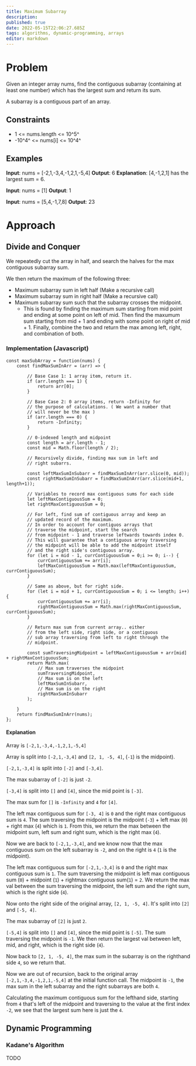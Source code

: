 ```yaml
---
title: Maximum Subarray
description: 
published: true
date: 2022-05-15T22:06:27.685Z
tags: algorithms, dynamic-programming, arrays
editor: markdown
---
```


# Problem
Given an integer array nums, find the contiguous subarray (containing at least one number) which has the largest sum and return its sum.

A subarray is a contiguous part of an array.


## Constraints
- 1 <= nums.length <= 10^5^
- -10^4^ <= nums[i] <= 10^4^

## Examples
**Input**: nums = [-2,1,-3,4,-1,2,1,-5,4]
**Output**: 6
**Explanation**: [4,-1,2,1] has the largest sum = 6.

**Input**: nums = [1]
**Output**: 1

**Input**: nums = [5,4,-1,7,8]
**Output**: 23

# Approach
## Divide and Conquer
We repeatedly cut the array in half, and search the halves for the max contiguous subarray sum. 

We then return the maximum of the following three: 
- Maximum subarray sum in left half (Make a recursive call)
- Maximum subarray sum in right half (Make a recursive call)
- Maximum subarray sum such that the subarray crosses the midpoint. 
	- This is found by finding the maximum sum starting from mid point and ending at some point on left of mid. Then find the maxumum sum starting from mid + 1 and ending with some point on right of mid + 1. Finally, combine the two and return the max among left, right, and combination of both. 

### Implementation (Javascript)
```
const maxSubArray = function(nums) {
    const findMaxSumInArr = (arr) => {

        // Base Case 1: 1 array item, return it.
        if (arr.length === 1) {
            return arr[0];
        }

        // Base Case 2: 0 array items, return -Infinity for 
        // the purpose of calculations. ( We want a number that 
        // will never be the max )
        if (arr.length === 0) {
            return -Infinity;
        }

        // 0-indexed length and midpoint
        const length = arr.length - 1;
        const mid = Math.floor(length / 2);

        // Recursively divide, finding max sum in left and 
        // right subarrs.

        const leftMaxSumInSubarr = findMaxSumInArr(arr.slice(0, mid));
        const rightMaxSumInSubarr = findMaxSumInArr(arr.slice(mid+1, length+1));

        // Variables to record max contiguous sums for each side
        let leftMaxContiguousSum = 0;
        let rightMaxContiguousSum = 0;

        // For left, find sum of contiguous array and keep an 
        // updated record of the maximum.
        // In order to account for contiguos arrays that 
        // traverse the midpoint, start the search 
        // from midpoint - 1 and traverse leftwards towards index 0.
        // This will guarantee that a contiguous array traversing
        // the midpoint will be able to add the midpoint itself
        // and the right side's contiguous array.
        for (let i = mid - 1, currContiguousSum = 0;i >= 0; i--) {
            currContiguousSum += arr[i];
            leftMaxContiguousSum = Math.max(leftMaxContiguousSum, currContiguousSum);
        }

        // Same as above, but for right side. 
        for (let i = mid + 1, currContiguousSum = 0; i <= length; i++) {
            currContiguousSum += arr[i];
            rightMaxContiguousSum = Math.max(rightMaxContiguousSum, currContiguousSum);
        }

        // Return max sum from current array.. either 
        // from the left side, right side, or a contiguous
        // sub array traversing from left to right through the 
        // midpoint.

        const sumTraversingMidpoint = leftMaxContiguousSum + arr[mid] + rightMaxContiguousSum;
        return Math.max(
            // Max sum traverses the midpoint
            sumTraversingMidpoint,
            // Max sum is on the left
            leftMaxSumInSubarr,
            // Max sum is on the right
            rightMaxSumInSubarr
        );

    }
    return findMaxSumInArr(nums);
};
```
#### Explanation 
Array is `[-2,1,-3,4,-1,2,1,-5,4]`

Array is split into `[-2,1,-3,4]` and `[2, 1, -5, 4]`, (`-1`) is the midpoint).

`[-2,1,-3,4]` is split into `[-2]` and `[-3,4]`.

The max subarray of `[-2]` is just `-2`.

`[-3,4]` is split into `[]` and `[4]`, since the mid point is `[-3]`.

The max sum for `[]` is `-Infinity` and `4` for `[4]`.

The left max contiguous sum for `[-3, 4]` is `0` and the right max contiguous sum is `4`. The sum traversing the midpoint is the midpoint (`-3`) + left max (`0`) + right max (`4`) which is `1`. From this, we return the max between the midpoint sum, left sum and right sum, which is the right max (`4`).

Now we are back to `[-2,1,-3,4]`, and we know now that the max contiguous sum on the left subarray is `-2`, and on the right is `4` (`1` is the midpoint). 

The left max contiguous sum for `[-2,1,-3,4]` is `0` and the right max contiguous sum is `1`. The sum traversing the midpoint is left max contiguous sum (`0`) + midpoint (`1`) + rightmax contiguous sum(`1`) = `2`. We return the max val between the sum traversing the midpoint, the left sum and the right sum, which is the right side (`4`).

Now onto the right side of the original array, `[2, 1, -5, 4]`. 
It's split into `[2]` and `[-5, 4]`. 

The max subarray of `[2]` is just `2`.

`[-5,4]` is split into `[]` and `[4]`, since the mid point is `[-5]`. The sum traversing the midpoint is `-1`. We then return the largest val between left, mid, and right, which is the right side (`4`).

Now back to `[2, 1, -5, 4]`, the max sum in the subarray is on the righthand side `4`, so we return that.

Now we are out of recursion,  back to the original array `[-2,1,-3,4,-1,2,1,-5,4]`
at the initial function call. The midpoint is `-1`, the max sum in the left subarray and the right subarrays are both `4`.

Calculating the maximum contiguous sum for the lefthand side, starting from `4` that's left of the midpoint and traversing to the value at the first index `-2`, we see that the largest sum here is just the `4`.

## Dynamic Programming
### Kadane's Algorithm
TODO